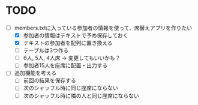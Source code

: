 TODO
=====================
- [ ] members.txtに入っている参加者の情報を使って、席替えアプリを作りたい
    - [x] 参加者の情報はテキストで予め保存しておく
    - [x] テキストの参加者を配列に置き換える
    - [ ] テーブルは3つ作る
    - [ ] 6人, 5人, 4人席 → 変更してもいいかも？
    - [ ] 参加者15人を座席に配置・出力する

- [ ] 追加機能を考える
    - [ ] 前回の結果を保存する
    - [ ] 次のシャッフル時に同じ座席にならない
    - [ ] 次のシャッフル時に隣の人と同じ座席にならない